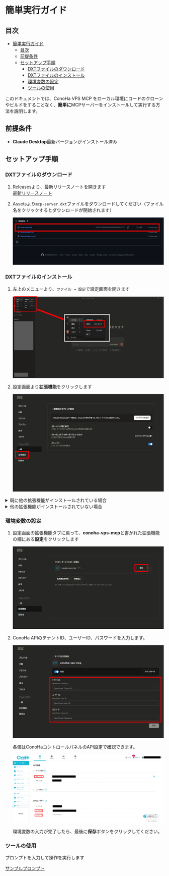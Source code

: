 # 簡単実行ガイド

## 目次

- [簡単実行ガイド](#簡単実行ガイド)
  - [目次](#目次)
  - [前提条件](#前提条件)
  - [セットアップ手順](#セットアップ手順)
    - [DXTファイルのダウンロード](#dxtファイルのダウンロード)
    - [DXTファイルのインストール](#dxtファイルのインストール)
    - [環境変数の設定](#環境変数の設定)
    - [ツールの使用](#ツールの使用)

このドキュメントでは、ConoHa VPS MCP をローカル環境にコードのクローンやビルドをすることなく、**簡単に**MCPサーバーをインストールして実行する方法を説明します。

## 前提条件

- **Claude Desktop**最新バージョンがインストール済み
  
## セットアップ手順

### DXTファイルのダウンロード

1. Releasesより、最新リリースノートを開きます  
    [最新リリースノート](https://github.com/gmo-internet/conoha_vps_mcp/releases/latest)
2. Assetsより`mcp-server.dxt`ファイルをダウンロードしてください（ファイル名をクリックするとダウンロードが開始されます） 

    ![Assets一覧の中にあるmcp-server.dxt](../assets/github_click_dxt_file.png)

### DXTファイルのインストール

1. 左上のメニューより、`ファイル → 設定`で設定画面を開きます

    ![左上のメニューからファイルをクリックして、設定を開きます](../assets/claude_open_settings.png)
2. 設定画面より**拡張機能**をクリックします

    ![設定画面の左側メニューの下から2番目の拡張機能をクリック](../assets/claude_desktop_click_extension_settings.png)

<details>
<summary>既に他の拡張機能がインストールされている場合</summary>

1. `.DXTファイルをこのウィンドウにドラッグして表示・インストールしてください`と書かれている部分に、先ほどダウンロードしたDXTファイルをドラッグしてください

    ![拡張機能を参照、詳細設定と書かれているボタンの下部にあるエリアにドラッグ](../assets/claude_desktop_drag_dxt.png)

2. 内容を確認して最後に右上の**インストール**をクリックして、DXTファイルをClaude Desktopにインストールします

    ![右上にあるインストールボタンでインストール完了](../assets/claude_desktop_install_dxt.png)
</details>

<details>
<summary>他の拡張機能がインストールされていない場合</summary>

3. **詳細設定**をクリックします

    ![画面中央にある詳細設定ボタンをクリック](../assets/claude_desktop_click_extension_detail_settings.png)

4. **拡張機能をインストール...** をクリックします

    ![拡張機能開発者と書かれたところにある、拡張機能をインストールをクリック](../assets/claude_desktop_click_extension_func_install.png)

5. 先ほどダウンロードしたDXTファイルを選択して**プレビュー**をクリックします

    ![エクスプローラが開き、先ほどダウンロードしたdxtファイルを選択](../assets/explorer_select_dxt_file.png)

6. 内容を確認して最後に右上の**インストール**をクリックして、DXTファイルをClaude Desktopにインストールします

    ![右上にあるインストールボタンでインストール完了](../assets/claude_desktop_install_dxt.png)

</details>

### 環境変数の設定

1. 設定画面の拡張機能タブに戻って、**conoha-vps-mcp**と書かれた拡張機能の欄にある**設定**をクリックします

    ![右端にある設定をクリック](../assets/claude_desktop_click_conoha_vps_mcp_dxt_settings.png)

1. ConoHa APIのテナントID、ユーザーID、パスワードを入力します。

    ![テナントID、ユーザーID、パスワードと書かれた入力画面](../assets/claude_desktop_env_form.png)

    各値はConoHaコントロールパネルのAPI設定で確認できます。

    ![ConoHa APIユーザー情報](../assets/conoha_api_info.png)

    環境変数の入力が完了したら、最後に**保存**ボタンをクリックしてください。

### ツールの使用

プロンプトを入力して操作を実行します

   [サンプルプロンプト](../README.md#-使用例)